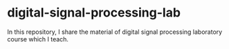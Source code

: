 # digital-signal-processing-lab
In this repository, I share the material of digital signal processing laboratory course which I teach.
